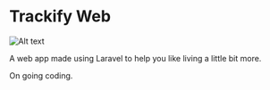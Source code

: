 # Trackify Web

![Alt text](https://github.com/yurus0/trackify-web/blob/main/public/images/logo-white.png "logo")

A web app made using Laravel to help you like living a little bit more.

On going coding.


